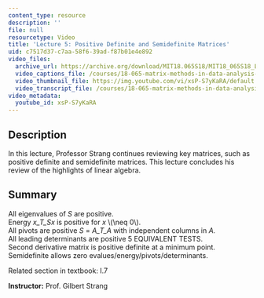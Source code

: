 ```yaml
---
content_type: resource
description: ''
file: null
resourcetype: Video
title: 'Lecture 5: Positive Definite and Semidefinite Matrices'
uid: c7517d37-c7aa-58f6-39ad-f87b01e4e892
video_files:
  archive_url: https://archive.org/download/MIT18.065S18/MIT18_065S18_Lecture05_300k.mp4
  video_captions_file: /courses/18-065-matrix-methods-in-data-analysis-signal-processing-and-machine-learning-spring-2018/649eb67753ea59e389a8910953bf0b59_xsP-S7yKaRA.vtt
  video_thumbnail_file: https://img.youtube.com/vi/xsP-S7yKaRA/default.jpg
  video_transcript_file: /courses/18-065-matrix-methods-in-data-analysis-signal-processing-and-machine-learning-spring-2018/fdfd63a2ed5a54bd6b927fee250ea7bd_xsP-S7yKaRA.pdf
video_metadata:
  youtube_id: xsP-S7yKaRA
---
```


Description
-----------

In this lecture, Professor Strang continues reviewing key matrices, such as positive definite and semidefinite matrices. This lecture concludes his review of the highlights of linear algebra.

Summary
-------

All eigenvalues of _S_ are positive.  
Energy _x_T_Sx_ is positive for _x_ \\(\\neq 0\\).  
All pivots are positive _S_ = _A_T_A_ with independent columns in _A._  
All leading determinants are positive 5 EQUIVALENT TESTS.  
Second derivative matrix is positive definite at a minimum point.  
Semidefinite allows zero evalues/energy/pivots/determinants.

Related section in textbook: I.7

**Instructor:** Prof. Gilbert Strang